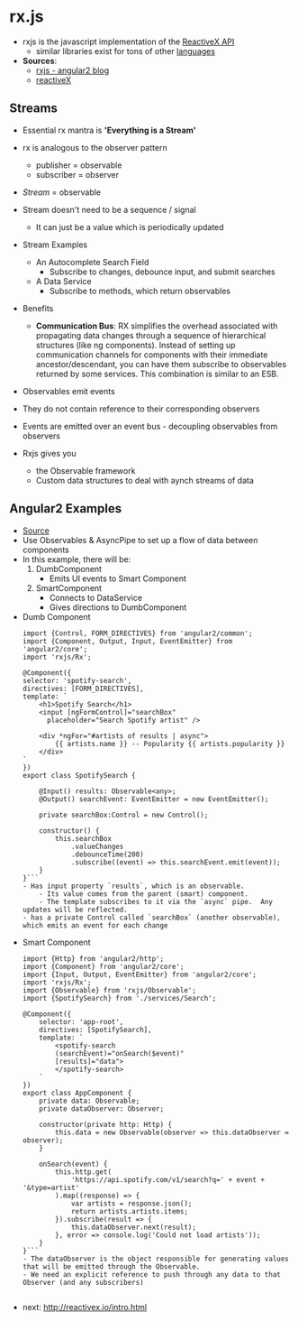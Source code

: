 rx.js
===================
- rxjs is the javascript implementation of the [ReactiveX API](http://reactivex.io/) 
    - similar libraries exist for tons of other [languages](http://reactivex.io/languages.html)
- **Sources**:
    - [rxjs - angular2 blog](http://blog.rangle.io/observables-and-reactive-programming-in-angular-2/)
    - [reactiveX](http://reactivex.io/)

## Streams
- Essential rx mantra is **'Everything is a Stream'**
- rx is analogous to the observer pattern
    - publisher = observable
    - subscriber = observer
- *Stream* = observable
- Stream doesn't need to be a sequence / signal
    - It can just be a value which is periodically updated
- Stream Examples
    - An Autocomplete Search Field
        - Subscribe to changes, debounce input, and submit searches
    - A Data Service
        - Subscribe to methods, which return observables
- Benefits
    - **Communication Bus**: RX simplifies the overhead associated with propagating data changes through a sequence of hierarchical structures (like ng components).  Instead of setting up communication channels for components with their immediate ancestor/descendant, you can have them subscribe to observables returned by some services.  This combination is similar to an ESB.
    
    
- Observables emit events
- They do not contain reference to their corresponding observers
- Events are emitted over an event bus - decoupling observables from observers
- Rxjs gives you
    - the Observable framework
    - Custom data structures to deal with aynch streams of data


## Angular2 Examples
- [Source](http://blog.rangle.io/observables-and-reactive-programming-in-angular-2/)
- Use Observables & AsyncPipe to set up a flow of data between components
- In this example, there will be:
    1. DumbComponent
        - Emits UI events to Smart Component
    2. SmartComponent
        - Connects to DataService
        - Gives directions to DumbComponent
- Dumb Component
    ```(typescript)
    import {Control, FORM_DIRECTIVES} from 'angular2/common';  
    import {Component, Output, Input, EventEmitter} from 'angular2/core';  
    import 'rxjs/Rx';

    @Component({
    selector: 'spotify-search',
    directives: [FORM_DIRECTIVES],
    template: `
        <h1>Spotify Search</h1>
        <input [ngFormControl]="searchBox" 
          placeholder="Search Spotify artist" />

        <div *ngFor="#artists of results | async">
            {{ artists.name }} -- Popularity {{ artists.popularity }}
        </div>
    `
    })
    export class SpotifySearch {

        @Input() results: Observable<any>;
        @Output() searchEvent: EventEmitter = new EventEmitter();

        private searchBox:Control = new Control();

        constructor() {
            this.searchBox
                .valueChanges
                .debounceTime(200)
                .subscribe((event) => this.searchEvent.emit(event));
        }
    }```
    - Has input property `results`, which is an observable.
        - Its value comes from the parent (smart) component.
        - The template subscribes to it via the `async` pipe.  Any updates will be reflected.
    - has a private Control called `searchBox` (another observable), which emits an event for each change 
- Smart Component
    ```(typescript)
    import {Http} from 'angular2/http';  
    import {Component} from 'angular2/core';  
    import {Input, Output, EventEmitter} from 'angular2/core';  
    import 'rxjs/Rx';  
    import {Observable} from 'rxjs/Observable';  
    import {SpotifySearch} from './services/Search';

    @Component({
        selector: 'app-root',
        directives: [SpotifySearch],
        template: `
            <spotify-search 
            (searchEvent)="onSearch($event)" 
            [results]="data">
            </spotify-search>
        `
    })
    export class AppComponent {  
        private data: Observable;
        private dataObserver: Observer;

        constructor(private http: Http) {
            this.data = new Observable(observer => this.dataObserver = observer);
        }

        onSearch(event) {
            this.http.get(
                'https://api.spotify.com/v1/search?q=' + event + '&type=artist'
            ).map((response) => {
                var artists = response.json();
                return artists.artists.items;
            }).subscribe(result => {
                this.dataObserver.next(result);
            }, error => console.log('Could not load artists'));
        }
    }```
    - The dataObserver is the object responsible for generating values that will be emitted through the Observable.
    - We need an explicit reference to push through any data to that Observer (and any subscribers)


- next: http://reactivex.io/intro.html   